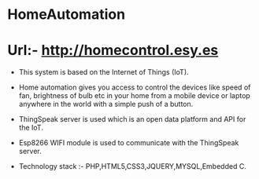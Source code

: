 # HomeAutomation

# Url:- http://homecontrol.esy.es

* This system is based on the Internet of Things (IoT).

* Home automation gives you access to control the devices like speed of fan, brightness of bulb etc in your home from a mobile device or laptop anywhere in the world with a simple push of a button.

* ThingSpeak server is used which is an open data platform and API for the IoT.

* Esp8266 WIFI module is used to communicate with the ThingSpeak server.

* Technology stack :- PHP,HTML5,CSS3,JQUERY,MYSQL,Embedded C.
